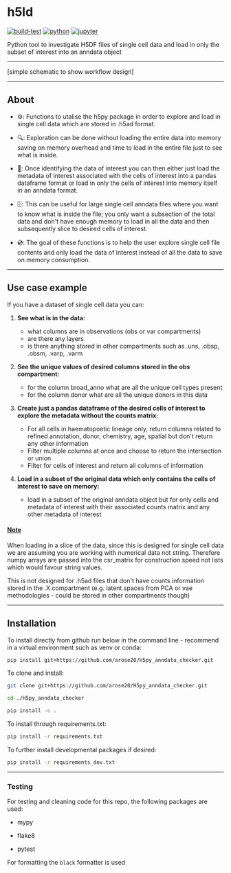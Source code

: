 # h5ld
[![build-test](https://img.shields.io/github/actions/workflow/status/arose20/H5py_anndata_checker/tests/checker_test.yml?branch=main&label=build-test&logo=github&style=plastic)](https://github.com/arose20/H5py_anndata_checker/actions)
[![python](https://img.shields.io/badge/python-3.9-3776AB?style=plastic&logo=python&logoColor=white)](https://python.org)
[![jupyter](https://img.shields.io/badge/Works%20with-Jupyter-orange?style=plastic&logo=Jupyter)](https://jupyter.org/)



Python tool to investigate H5DF files of single cell data and load in only the subset of interest into an anndata object
***

[simple schematic to show workflow design]

***
## About

- ⚙️: Functions to utalise the h5py package in order to explore and load in single cell data which are stored in .h5ad format.

- 🔍: Exploration can be done without loading the entire data into memory saving on memory overhead and time to load in the entire file just to see what is inside.

- 🔄: Once identifying the data of interest you can then either just load the metadata of interest associated with the cells of interest into a pandas dataframe format or load in only the cells of interest into memory itself in an anndata format.

- 🗄️: This can be useful for large single cell anndata files where you want to know what is inside the file; you only want a subsection of the total data and don't have enough memory to load in all the data and then subsequently slice to desired cells of interest.

- 💿: The goal of these functions is to help the user explore single cell file contents and only load the data of interest instead of all the data to save on memory consumption.

***
## Use case example

If you have a dataset of single cell data you can:

1. **See what is in the data:**

    - what columns are in observations (obs or var compartments)
    - are there any layers
    - is there anything stored in other compartments such as .uns, .obsp, .obsm, .varp, .varm


2. **See the unique values of desired columns stored in the obs compartment:**

    - for the column broad_anno what are all the unique cell types present
    - for the column donor what are all the unique donors in this data


3. **Create just a pandas dataframe of the desired cells of interest to explore the metadata without the counts matrix:**

    - For all cells in haematopoetic lineage only, return columns related to refined annotation, donor, chemistry, age, spatial but don't return any other information
    - Filter multiple columns at once and choose to return the intersection or union
    - Filter for cells of interest and return all columns of information


4. **Load in a subset of the original data which only contains the cells of interest to save on memory:**

    - load in a subset of the original anndata object but for only cells and metadata of interest with their associated counts matrix and any other metadata of interest

#### <ins>Note</ins>
When loading in a slice of the data, since this is designed for single cell data we are assuming you are working with numerical data not string. Therefore numpy arrays are passed into the csr_matrix for construction speed not lists which would favour string values.

This is not designed for .h5ad files that don't have counts information stored in the .X compartment (e.g. latent spaces from PCA or vae methodologies - could be stored in other compartments though)

***
## Installation

To install directly from github run below in the command line - recommend in a virtual environment such as venv or conda:

```bash
pip install git+https://github.com/arose20/H5py_anndata_checker.git
```

To clone and install:

```bash
git clone git+https://github.com/arose20/H5py_anndata_checker.git

cd ./H5py_anndata_checker

pip install -e .
```

To install through requirements.txt:

```bash
pip install -r requirements.txt
```

To further install developmental packages if desired:

```bash
pip install -r requirements_dev.txt
```

***

### Testing

For testing and cleaning code for this repo, the following packages  are used:

- mypy 

- flake8

- pytest

For formatting the ```black``` formatter is used